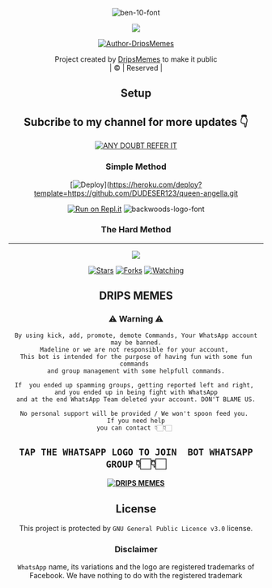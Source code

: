 <div align="center">

 </a>
</p>
<div align="center">
  <p align="center">
<img src="https://fontmeme.com/permalink/220118/f3c555bc844669c2828382d2d82a91f8.png" alt="ben-10-font" border="0"></a>



<div align="center">

 </a>
</p>
<div align="center">
  <p align="center">
<img src=https://i.imgur.com/wvTMw09.jpg>
</p>
  <p align="center">
<a href="https://github.com/zim-bot"><img title="Author-DripsMemes" src="https://img.shields.io/badge/Author-zim-bot/zim-bot?color=blue&style=for-the-badge&logo=whatsapp"></a>
</p>
</div>
<p align="center">
Project created by <a href="https://github.com/zim-bot">DripsMemes</a> to make it public
    <br>
       | © |
        Reserved |
    <br> 
</p>

## Setup
<div align="center"> 


## Subcribe to my channel for more updates 👇

 [![ANY DOUBT REFER IT](https://www.linkpicture.com/q/YouTube-Logo-700x394.png)](https://www.youtube.com/channel/UC2hESq6BCRMCU-LKpl7Oq8g)





  ### Simple Method
  
[![Deploy](https://www.herokucdn.com/deploy/button.svg)](https://heroku.com/deploy?template=https://github.com/DUDESER123/queen-angella.git
  
[![Run on Repl.it](https://repl.it/badge/github/quiec/whatsAlfa)](https://replit.com/@ReinhardTuna/zim-bot?v=1)
<img src="https://fontmeme.com/permalink/220116/0c42dc0b64931810388ba399da55e927.png" alt="backwoods-logo-font" border="0"></a>  
### The Hard Method



----

  <p align="center">
  <a href="https://github.com/zim-bot/madelinee">
    
<a href="https://github.com/Amal-ser/followers">
<img src="https://img.shields.io/github/repo-size/zim-bot/madeline?color=green&label=Repo%20total%20size&style=plastic">
<p align="center">
<a href="https://github.com/zim-bot/followers"
<img title="Followers" src="https://img.shields.io/github/followers/Amal-ser?color=blue&style=flat-square"></a>
<a href="https://github.com/zim-bot/madeline/stargazers/"><img title="Stars" src="https://img.shields.io/github/stars/zim-bot/madeline?color=blue&style=flat-square"></a>
<a href="https://github.com/zim-bot/madeeline/network/members"><img title="Forks" src="https://img.shields.io/github/forks/Amal-ser/Amalser?color=blue&style=flat-square"></a>
<a href="https://github.com/Amal-ser/Amalser/watchers"><img title="Watching" src="https://img.shields.io/github/watchers/Amal-ser/Amalser?label=Watchers&color=blue&style=flat-square"></a>
</p>

## DRIPS MEMES
    
### ⚠ Warning ⚠

```
By using kick, add, promote, demote Commands, Your WhatsApp account may be banned.
Madeline or we are not responsible for your account, 
This bot is intended for the purpose of having fun with some fun commands 
and group management with some helpfull commands.

If  you ended up spamming groups, getting reported left and right, 
and you ended up in being fight with WhatsApp
and at the end WhatsApp Team deleted your account. DON'T BLAME US.

No personal support will be provided / We won't spoon feed you. 
If you need help
you can contact 👇🏻👇🏻 
```
## ```TAP THE WHATSAPP LOGO TO JOIN  BOT WHATSAPP GROUP```   👇🏻👇🏻
 
**[![DRIPS MEMES](https://www.linkpicture.com/q/WHTSPP-LOGO.png)](https://chat.whatsapp.com/EFsb8RCXV4jLEFk4eAcA1A)**


 
    


## License
This project is protected by `GNU General Public Licence v3.0` license.

### Disclaimer
`WhatsApp` name, its variations and the logo are registered trademarks of Facebook. We have nothing to do with the registered trademark
